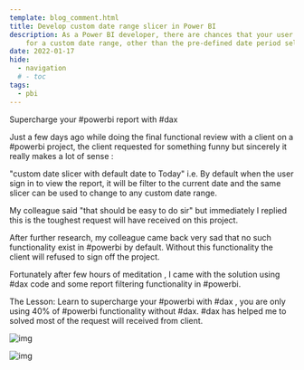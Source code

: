 ```yaml
---
template: blog_comment.html
title: Develop custom date range slicer in Power BI
description: As a Power BI developer, there are chances that your user one day will request
    for a custom date range, other than the pre-defined date period selections. This post takes you to achieve that with ease.
date: 2022-01-17
hide:
  - navigation
  # - toc
tags: 
  - pbi
---
```


Supercharge your #powerbi report with #dax 



Just a few days ago while doing the final functional review with a client on a #powerbi project, the client requested for something funny but sincerely it really makes a lot of  sense :

 "custom date slicer with default date to  Today" i.e. By default when the user sign in to view the report, it will be filter to the current date and the same slicer can be used to change to any custom date range. 

<p hidden>#more</p>

My colleague said "that should be easy to do sir" but immediately  I replied this is the toughest request will have received on this project.



After further research, my colleague came back very sad that no such functionality exist in #powerbi  by default. Without this functionality the client will refused to sign off the project.



Fortunately after few hours of meditation , I came with the solution using #dax code and some report filtering functionality in #powerbi.



The Lesson: Learn to supercharge your #powerbi with #dax , you are only using 40% of #powerbi functionality without #dax. #dax has helped me to solved most of the request will received from client.

![img](https://media-exp1.licdn.com/dms/image/C4D22AQFqyyOezRhbkw/feedshare-shrink_800/0/1643441162639?e=2147483647&v=beta&t=-GjmnH7eGjS7NDQp0Z6MWO4OYn6FPnHreDLHz1GU9fA)

![img](https://media-exp1.licdn.com/dms/image/C4D22AQFQ5XUT2tlQhg/feedshare-shrink_800/0/1643441162676?e=2147483647&v=beta&t=YM7-IcCF_8n3QQLO7NApyn7vCSBfoQLIrrpN8H9-4aY)